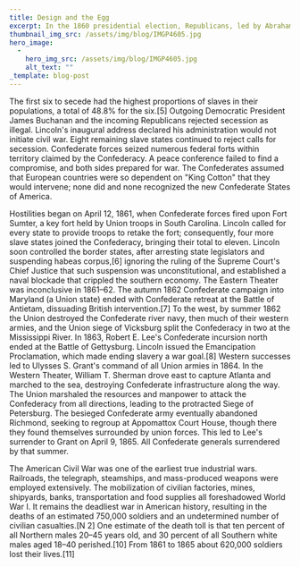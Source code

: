 ```yaml
---
title: Design and the Egg
excerpt: In the 1860 presidential election, Republicans, led by Abraham Lincoln, opposed the expansion of slavery into US territories. Lincoln won, but before his inauguration on March 4, 1861, seven slave states with cotton-based economies formed the Confederacy.
thumbnail_img_src: /assets/img/blog/IMGP4605.jpg
hero_image:
  - 
    hero_img_src: /assets/img/blog/IMGP4605.jpg
    alt_text: ""
_template: blog-post
---
```

 The first six to secede had the highest proportions of slaves in their populations, a total of 48.8% for the six.[5] Outgoing Democratic President James Buchanan and the incoming Republicans rejected secession as illegal. Lincoln's inaugural address declared his administration would not initiate civil war. Eight remaining slave states continued to reject calls for secession. Confederate forces seized numerous federal forts within territory claimed by the Confederacy. A peace conference failed to find a compromise, and both sides prepared for war. The Confederates assumed that European countries were so dependent on "King Cotton" that they would intervene; none did and none recognized the new Confederate States of America.

Hostilities began on April 12, 1861, when Confederate forces fired upon Fort Sumter, a key fort held by Union troops in South Carolina. Lincoln called for every state to provide troops to retake the fort; consequently, four more slave states joined the Confederacy, bringing their total to eleven. Lincoln soon controlled the border states, after arresting state legislators and suspending habeas corpus,[6] ignoring the ruling of the Supreme Court's Chief Justice that such suspension was unconstitutional, and established a naval blockade that crippled the southern economy. The Eastern Theater was inconclusive in 1861–62. The autumn 1862 Confederate campaign into Maryland (a Union state) ended with Confederate retreat at the Battle of Antietam, dissuading British intervention.[7] To the west, by summer 1862 the Union destroyed the Confederate river navy, then much of their western armies, and the Union siege of Vicksburg split the Confederacy in two at the Mississippi River. In 1863, Robert E. Lee's Confederate incursion north ended at the Battle of Gettysburg. Lincoln issued the Emancipation Proclamation, which made ending slavery a war goal.[8] Western successes led to Ulysses S. Grant's command of all Union armies in 1864. In the Western Theater, William T. Sherman drove east to capture Atlanta and marched to the sea, destroying Confederate infrastructure along the way. The Union marshaled the resources and manpower to attack the Confederacy from all directions, leading to the protracted Siege of Petersburg. The besieged Confederate army eventually abandoned Richmond, seeking to regroup at Appomattox Court House, though there they found themselves surrounded by union forces. This led to Lee's surrender to Grant on April 9, 1865. All Confederate generals surrendered by that summer.

The American Civil War was one of the earliest true industrial wars. Railroads, the telegraph, steamships, and mass-produced weapons were employed extensively. The mobilization of civilian factories, mines, shipyards, banks, transportation and food supplies all foreshadowed World War I. It remains the deadliest war in American history, resulting in the deaths of an estimated 750,000 soldiers and an undetermined number of civilian casualties.[N 2] One estimate of the death toll is that ten percent of all Northern males 20–45 years old, and 30 percent of all Southern white males aged 18–40 perished.[10] From 1861 to 1865 about 620,000 soldiers lost their lives.[11]